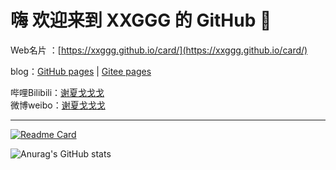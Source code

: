 # 嗨 欢迎来到 XXGGG 的 GitHub 👋

 Web名片 ：[https://xxggg.github.io/card/](https://xxggg.github.io/card/)  
 
 blog：[GitHub pages](https://xxggg.github.io) | [Gitee pages](https://xxggg.gitee.io)   


 哔哩Bilibili：[谢夏戈戈戈](https://space.bilibili.com/5276030)  
 微博weibo：[谢夏戈戈戈](https://weibo.com/u/2472496944)  

---

[![Readme Card](https://github-readme-stats.vercel.app/api/pin/?username=XXGGG&repo=DEMO)](https://xxggg.github.io/demo/#/)

![Anurag's GitHub stats](https://github-readme-stats.vercel.app/api?username=XXGGG&show_icons=true&theme=radical)
